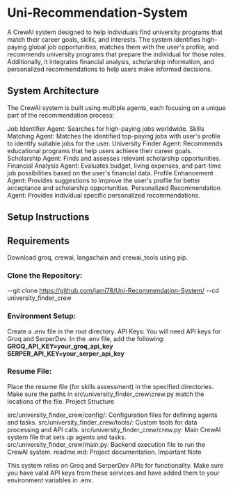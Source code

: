 # Uni-Recommendation-System

A CrewAI system designed to help individuals find university programs that match their career goals, skills, and interests. The system identifies high-paying global job opportunities, matches them with the user's profile, and recommends university programs that prepare the individual for those roles. Additionally, it integrates financial analysis, scholarship information, and personalized recommendations to help users make informed decisions.

## System Architecture

The CrewAI system is built using multiple agents, each focusing on a unique part of the recommendation process:

Job Identifier Agent: Searches for high-paying jobs worldwide.
Skills Matching Agent: Matches the identified top-paying jobs with user's profile to identify suitable jobs for the user.
University Finder Agent: Recommends educational programs that help users achieve their career goals.
Scholarship Agent: Finds and assesses relevant scholarship opportunities.
Financial Analysis Agent: Evaluates budget, living expenses, and part-time job possibilities based on the user's financial data.
Profile Enhancement Agent: Provides suggestions to improve the user's profile for better acceptance and scholarship opportunities.
Personalized Recommendation Agent: Provides individual specific personalized recommendations.

## Setup Instructions
## Requirements
Download groq, crewai, langachain and crewai_tools using pip.

### Clone the Repository:
--git clone https://github.com/jami78/Uni-Recommendation-System/
--cd university_finder_crew

### Environment Setup:

Create a .env file in the root directory.
API Keys: You will need API keys for Groq and SerperDev.
In the .env file, add the following:
**GROQ_API_KEY=your_groq_api_key**
**SERPER_API_KEY=your_serper_api_key**

### Resume File:

Place the resume file (for skills assessment) in the specified directories.
Make sure the paths in src\university_finder_crew\crew.py match the locations of the file.
Project Structure

src/university_finder_crew/config/: Configuration files for defining agents and tasks.
src/university_finder_crew/tools/: Custom tools for data processing and API calls.
src/university_finder_crew/crew.py: Main CrewAI system file that sets up agents and tasks.
src/university_finder_crew/main.py: Backend execution file to run the CrewAI system.
readme.md: Project documentation.
Important Note

This system relies on Groq and SerperDev APIs for functionality. Make sure you have valid API keys from these services and have added them to your environment variables in .env.

